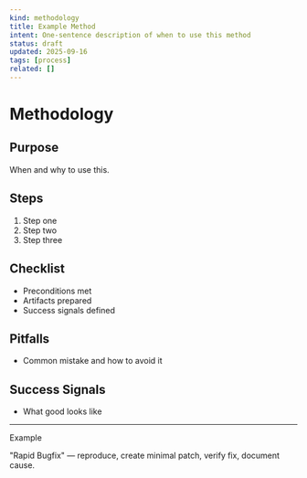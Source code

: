 ```yaml
---
kind: methodology
title: Example Method
intent: One-sentence description of when to use this method
status: draft
updated: 2025-09-16
tags: [process]
related: []
---
```


# Methodology

## Purpose
When and why to use this.

## Steps
1. Step one
2. Step two
3. Step three

## Checklist
- Preconditions met
- Artifacts prepared
- Success signals defined

## Pitfalls
- Common mistake and how to avoid it

## Success Signals
- What good looks like

---
Example

"Rapid Bugfix" — reproduce, create minimal patch, verify fix, document cause.

